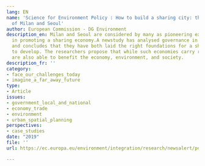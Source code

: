 ```yaml
---
lang: EN
name: 'Science for Environment Policy : How to build a sharing city: the approaches
  of Milan and Seoul'
author: European Commission - DG Environment
description_en: Milan and Seoul are considered by many as pioneering examples of cities
  in promoting a sharing economy.A newstudy has analysed governance in these two cities,
  and concludes that they have both laid the right foundations for a sharing economy
  to develop. The researchers propose that while such economies carry risks, they
  are also able to benefit the economy, environment, and society.
description_fr: ''
category:
- face_our_challenges_today
- imagine_a_far_away_future
type:
- Article
issues:
- government_local_and_national
- economy_trade
- environment
- urban_spatial_planning
perspectives:
- case_studies
date: "2019"
file: ''
url: https://ec.europa.eu/environment/integration/research/newsalert/pdf/how_to_build_a_sharing_city_approaches_of_milan_and_seoul_520na5_en.pdf?utm_medium=social&utm_source=linkedin-company

---
```

